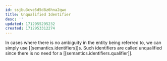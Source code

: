 ```yaml
---
id: ssjbu3cve5d5d8z6hna2qwo
title: Unqualified Identifier
desc: ''
updated: 1712955295232
created: 1712953312274
---
```


In cases where there is no ambiguity in the entity being referred to, we can simply use [[semantics.identifiers]]s. Such identifiers are called unqualified since there is no need for a [[semantics.identifiers.qualifier]].